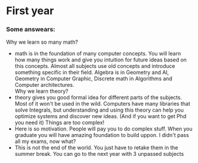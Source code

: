 # First year

### Some answears:

Why we learn so many math?
 - math is in the foundation of many computer concepts. You will learn how many things work and give you intuition for future ideas based on this concepts. Almost all subjects use old concepts and introduce something specific in their field. Algebra is in Geometry and AI, Geometry in Computer Graphic, Discrete math in Algorithms and Computer architectures.  
Why we learn theory?
 - theory gives you good formal idea for different parts of the subjects. Most of it won't be used in the wild. Computers have many libraries that solve Integrals, but understanding and using this theory can help you optimize systems and discover new ideas. (And if you want to get Phd you need it)
Things are too complex!
 - Here is so motivation. People will pay you to do complex stuff. When you graduate you will have amazing foundation to build uppon.
I didn't pass all my exams, now what?
 - This is not the end of the world. You just have to retake them in the summer break. You can go to the next year with 3 unpassed subjects
